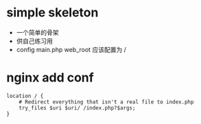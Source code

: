 # simple skeleton
* 一个简单的骨架
* 供自己练习用
* config main.php web_root 应该配置为 /

# nginx add conf
    location / { 
        # Redirect everything that isn't a real file to index.php
        try_files $uri $uri/ /index.php?$args;
    } 

